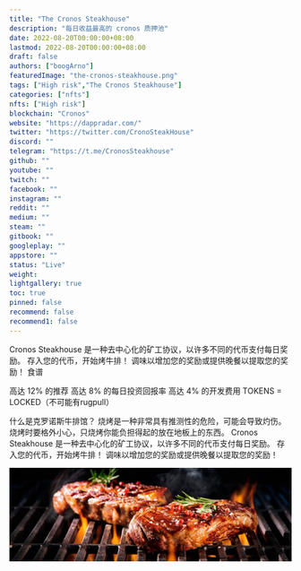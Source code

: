 ```yaml
---
title: "The Cronos Steakhouse"
description: "每日收益最高的 cronos 质押池"
date: 2022-08-20T00:00:00+08:00
lastmod: 2022-08-20T00:00:00+08:00
draft: false
authors: ["boogArno"]
featuredImage: "the-cronos-steakhouse.png"
tags: ["High risk","The Cronos Steakhouse"]
categories: ["nfts"]
nfts: ["High risk"]
blockchain: "Cronos"
website: "https://dappradar.com/"
twitter: "https://twitter.com/CronoSteakHouse"
discord: ""
telegram: "https://t.me/CronosSteakhouse"
github: ""
youtube: ""
twitch: ""
facebook: ""
instagram: ""
reddit: ""
medium: ""
steam: ""
gitbook: ""
googleplay: ""
appstore: ""
status: "Live"
weight: 
lightgallery: true
toc: true
pinned: false
recommend: false
recommend1: false
---
```

Cronos Steakhouse 是一种去中心化的矿工协议，以许多不同的代币支付每日奖励。
存入您的代币，开始烤牛排！ 调味以增加您的奖励或提供晚餐以提取您的奖励！
食谱

   高达 12% 的推荐
   高达 8% 的每日投资回报率
   高达 4% 的开发费用
   TOKENS = LOCKED（不可能有rugpull）

什么是克罗诺斯牛排馆？
烧烤是一种非常具有推测性的危险，可能会导致灼伤。 烧烤时要格外小心，只烧烤你能负担得起的放在地板上的东西。
Cronos Steakhouse 是一种去中心化的矿工协议，以许多不同的代币支付每日奖励。
存入您的代币，开始烤牛排！
调味以增加您的奖励或提供晚餐以提取您的奖励！

![1080x360](1080x360.jpg)

